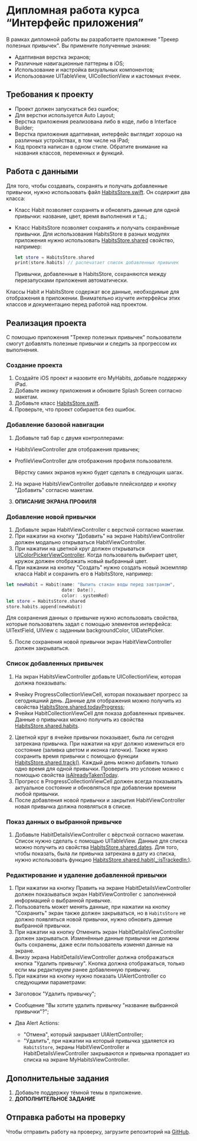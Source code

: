 # Дипломная работа курса “Интерфейс приложения”

В рамках дипломной работы вы разработаете приложение "Трекер полезных привычек". Вы примените полученные знания:

- Адаптивная верстка экранов;
- Различные навигационные паттерны в iOS;
- Использование и настройка визуальных компонентов;
- Использование UITableView, UICollectionView и кастомных ячеек.

## Требования к проекту

- Проект должен запускаться без ошибок;
- Для верстки используется Auto Layout;
- Верстка приложения реализована либо в коде, либо в Interface Builder;
- Верстка приложения адаптивная, интерфейс выглядит хорошо на различных устройствах, в том числе на iPad;
- Код проекта написан в одном стиле. Обратите внимание на названия классов, переменных и функций.

## Работа с данными

Для того, чтобы создавать, сохранять и получать добавленные привычки, нужно использовать файл [HabitsStore.swift](./HabitsStore.swift). Он содержит два класса:

- Класс Habit позволяет сохранять и обновлять данные для одной привычки: название, цвет, время выполнения и т.д.;

- Класс HabitsStore позволяет сохранять и получать сохранённые привычки. Для использования HabitsStore в разных модулях приложения нужно использовать [HabitsStore.shared](https://github.com/netology-code/iosui-diplom/blob/054f1f15e9ccd8d8dc7b938c367a04010d4778a7/HabitsStore.swift#L95) свойство, например:

  ```swift
  let store = HabitsStore.shared
  print(store.habits) // распечатает список добавленных привычек
  ```

  Привычки, добавленные в HabitsStore, сохраняются между перезапусками приложения автоматически.

Классы Habit и HabitsStore содержат все данные, необходимые для отображения в приложении. Внимательно изучите интерфейсы этих классов и документацию перед работой над проектом.

## Реализация проекта

С помощью приложения "Трекер полезных привычек" пользователи смогут добавлять полезные привычки и следить за прогрессом их выполнения.

### Создание проекта

1. Создайте iOS проект и назовите его MyHabits, добавьте поддержку iPad.
2. Добавьте иконку приложения и обновите Splash Screen согласно макетам.
3. Добавьте класс [HabitsStore.swift](./HabitsStore.swift).
4. Проверьте, что проект собирается без ошибок.

### Добавление базовой навигации

1. Добавьте таб бар с двумя контроллерами:

- HabitsViewController для отображения привычек;

- ProfileViewController для отображения профиля пользователя.

  Вёрстку самих экранов нужно будет сделать в следующих шагах.

2. На экране HabitsViewController добавьте плейсхолдер и кнопку "Добавить" согласно макетам.

3. **ОПИСАНИЕ ЭКРАНА ПРОФИЛЯ**

### Добавление новой привычки

1. Добавьте экран HabitViewController с версткой согласно макетам.
2. При нажатии на кнопку "Добавить" на экране HabitsViewController должен модально открываться HabitViewController.
3. При нажатии на цветной круг должен открываться [UIColorPickerViewController](https://developer.apple.com/documentation/uikit/uicolorpickerviewcontroller). Когда пользователь выбирает цвет, кружок должен отображать новый выбранный цвет.
4. При нажании на кнопку "Создать" нужно создать новый экземпляр класса Habit и сохранить его в HabitsStore, например:

```swift
let newHabit = Habit(name: "Выпить стакан воды перед завтраком",
                     date: Date(),
                     color: .systemRed)
let store = HabitsStore.shared
store.habits.append(newHabit)
```

Для сохранения данных о привычке нужно использовать свойства, которые пользователь задал с помощью элементов интерфейса: UITextField, UIView с заданным backgroundColor, UIDatePicker.

5. После сохранения новой привычки экран HabitViewController должен закрываться.

### Список добавленных привычек

1. На экран HabitsViewController добавьте UICollectionView, которая должна показывать:

- Ячейку ProgressCollectionViewCell, которая показывает прогресс за сегодняшний день. Данные для отображения можно получить из свойства [HabitsStore.shared.todayProgress](https://github.com/netology-code/iosui-diplom/blob/054f1f15e9ccd8d8dc7b938c367a04010d4778a7/HabitsStore.swift#L111);
- Ячейки HabitCollectionViewCell для показа добавленных привычек. Данные о привычках можно получить из свойства [HabitsStore.shared.habits](https://github.com/netology-code/iosui-diplom/blob/054f1f15e9ccd8d8dc7b938c367a04010d4778a7/HabitsStore.swift#L95).

2. Цветной круг в ячейке привычки показывает, была ли сегодня затрекана привычка. При нажатии на круг должно измениться его состояние (заливка цветом и иконка галочки). Также нужно сохранить время привычки с помощью функции [HabitsStore.shared.track()](https://github.com/netology-code/iosui-diplom/blob/054f1f15e9ccd8d8dc7b938c367a04010d4778a7/HabitsStore.swift#L139). Каждый день можно добавить только одно время для одной привычки. Проверить это условие можно с помощью свойства [isAlreadyTakenToday](https://github.com/netology-code/iosui-diplom/blob/054f1f15e9ccd8d8dc7b938c367a04010d4778a7/HabitsStore.swift#L39).
3. Прогресс в ProgressCollectionViewCell должен всегда показывать актуальное состояние и обновляться при добавлении времени любой привычки.
4. После добавления новой привычки и закрытия HabitViewController новая привычка должна появляться в списке.

### Показ данных о выбранной привычке

1. Добавьте HabitDetailsViewController с вёрсткой согласно макетам. Список нужно сделать с помощью UITableView. Данные для списка можно получить из свойства [HabitsStore.shared.dates](https://github.com/netology-code/iosui-diplom/blob/054f1f15e9ccd8d8dc7b938c367a04010d4778a7/HabitsStore.swift#L102). Для того, чтобы показать, была ли привычка затрекана в дату из списка, нужно использовать функцию [HabitsStore.shared.habit(_:isTrackedIn:)](https://github.com/netology-code/iosui-diplom/blob/054f1f15e9ccd8d8dc7b938c367a04010d4778a7/HabitsStore.swift#L158).

### Редактирование и удаление добавленной привычки

1. При нажатии на кнопку Править на экране HabitDetailsViewController должен показываться экран HabitViewController с заполненной информацией о выбранной привычке.
2. Пользователь может менять данные, при нажатии на кнопку "Сохранить" экран также должен закрываться, но в `HabitsStore` не должно появляться новой привычки, нужно обновить данные выбранной привычки. 
3. При нажатии на кнопку Отменить экран HabitDetailsViewController должен закрываться. Изменённые данные привычки не должны быть сохранены, даже если пользователь изменял данные на экране.
4. Внизу экрана HabitDetailsViewController должна отображаться кнопка "Удалить привычку". Кнопка должна отображаться, только если мы редактируем ранее добавленную привычку.
5. При нажатии на кнопку нужно показать UIAlertController со следующими параметрами:

- Заголовок "Удалить привычку";

- Сообщение "Вы хотите удалить привычку "название выбранной привычки"?";
- Два Alert Actions:
  - "Отмена", который закрывает UIAlertController;
  - "Удалить", при нажатии на который привычка удаляется из `HabitsStore`, экраны HabitViewController и HabitDetailsViewController закрываются и привычка пропадает из списка на экране MyHabitsViewController.

## Дополнительные задания

1. Добавьте поддержку тёмной темы в приложение.
2. **ДОПОЛНИТЕЛЬНОЕ ЗАДАНИЕ**

## Отправка работы на проверку

Чтобы отправить работу на проверку, загрузите репозиторий на [GitHub](https://github.com/).

